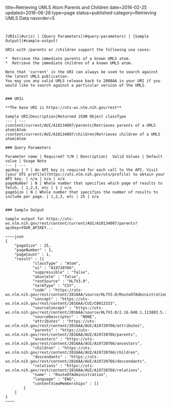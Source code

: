 title=Retrieving UMLS Atom Parents and Children
date=2016-02-25
updated=2016-06-28
type=page
status=published
category=Retrieving UMLS Data
navorder=5
~~~~~~


[URIs](#uris) | [Query Parameters](#query-parameters) | [Sample Output](#sample-output)

URIs with /parents or /children support the following use cases:

*  Retrieve the immediate parents of a known UMLS atom.
*  Retrieve the immediate children of a known UMLS atom.

Note that 'current' in the URI can always be used to search against the latest UMLS publication.
You may use any valid UMLS release back to 2008AA in your URI if you would like to search against a particular version of the UMLS.


### URIs

**The base URI is https://uts-ws.nlm.nih.gov/rest**

Sample URI|Description|Returned JSON Object classType
--- | ---
/content/current/AUI/A10134087/parents|Retrieves parents of a UMLS atom|Atom
/content/current/AUI/A10134087/children|Retrieves children of a UMLS atom|Atom

### Query Parameters

Parameter name | Required? Y/N | Description|  Valid Values | Default value | Usage Note
--- | ---
apiKey | Y | An API key is required for each call to the API. Visit [your UTS profile](https://uts.nlm.nih.gov/uts/profile) to obtain your API key. | n/a | n/a | n/a
pageNumber | N | Whole number that specifies which page of results to fetch. | 1,2,3, etc | 1 | n/a
pageSize | N | Whole number that specifies the number of results to include per page. | 1,2,3, etc | 25 | n/a


### Sample Output

Sample output for https://uts-ws.nlm.nih.gov/rest/content/current/AUI/A10134087/parents?apiKey=YOUR_APIKEY...

~~~~json
{
	"pageSize" : 25,
	"pageNumber" : 1,
	"pageCount" : 1,
	"result" : [{
			"classType" : "Atom",
			"ui" : "A19720766",
			"suppressible" : "false",
			"obsolete" : "false",
			"rootSource" : "HL7V3.0",
			"termType" : "CSY",
			"code" : "https://uts-ws.nlm.nih.gov/rest/content/2016AA/source/HL7V3.0/RouteOfAdministration",
			"concept" : "https://uts-ws.nlm.nih.gov/rest/content/2016AA/CUI/C0013153",
			"sourceConcept" : "https://uts-ws.nlm.nih.gov/rest/content/2016AA/source/HL7V3.0/2.16.840.1.113883.5.112",
			"sourceDescriptor" : "NONE",
			"attributes" : "https://uts-ws.nlm.nih.gov/rest/content/2016AA/AUI/A19720766/attributes",
			"parents" : "https://uts-ws.nlm.nih.gov/rest/content/2016AA/AUI/A19720766/parents",
			"ancestors" : "https://uts-ws.nlm.nih.gov/rest/content/2016AA/AUI/A19720766/ancestors",
			"children" : "https://uts-ws.nlm.nih.gov/rest/content/2016AA/AUI/A19720766/children",
			"descendants" : "https://uts-ws.nlm.nih.gov/rest/content/2016AA/AUI/A19720766/descendants",
			"relations" : "https://uts-ws.nlm.nih.gov/rest/content/2016AA/AUI/A19720766/relations",
			"name" : "RouteOfAdministration",
			"language" : "ENG",
			"contentViewMemberships" : []
		}
	]
}
~~~~


